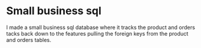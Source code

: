 # Small business sql


 
I made a small business sql database where it tracks the product and orders tacks back down to the features pulling the foreign keys from the product and orders tables.
